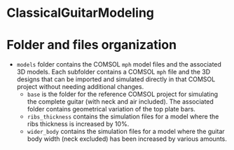 # ClassicalGuitarModeling


# Folder and files organization

- ```models``` folder contains the COMSOL ```mph``` model files and the associated 3D models. Each subfolder contains a COMSOL ```mph``` file and the 3D designs that can be imported and simulated directly in that COMSOL project without needing additional changes.
    - ```base``` is the folder for the reference COMSOL project for simulating the complete guitar (with neck and air included). The associated folder contains geometrical variation of the top plate bars.
    - ```ribs_thickness``` contains the simulation files for a model where the ribs thickness is increased by 10%.
    - ```wider_body``` contains the simulation files for a model where the guitar body width (neck excluded) has been increased by various amounts.
 
   
